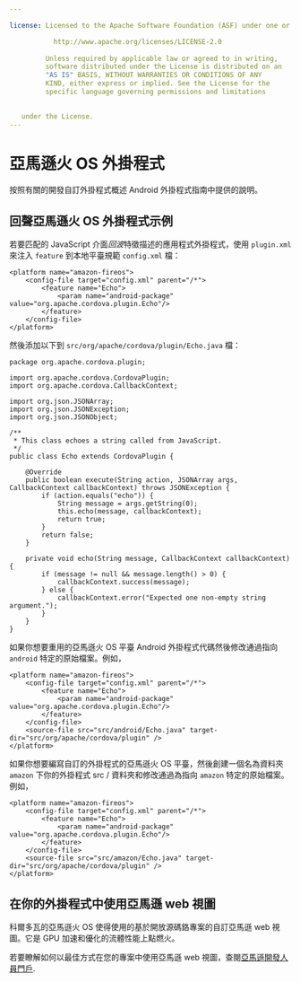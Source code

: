 ```yaml
---

license: Licensed to the Apache Software Foundation (ASF) under one or more contributor license agreements. See the NOTICE file distributed with this work for additional information regarding copyright ownership. The ASF licenses this file to you under the Apache License, Version 2.0 (the "License"); you may not use this file except in compliance with the License. You may obtain a copy of the License at

           http://www.apache.org/licenses/LICENSE-2.0
    
         Unless required by applicable law or agreed to in writing,
         software distributed under the License is distributed on an
         "AS IS" BASIS, WITHOUT WARRANTIES OR CONDITIONS OF ANY
         KIND, either express or implied. See the License for the
         specific language governing permissions and limitations
    

   under the License.
---
```


# 亞馬遜火 OS 外掛程式

按照有關的開發自訂外掛程式概述 Android 外掛程式指南中提供的說明。

## 回聲亞馬遜火 OS 外掛程式示例

若要匹配的 JavaScript 介面*回波*特徵描述的應用程式外掛程式，使用 `plugin.xml` 來注入 `feature` 到本地平臺規範 `config.xml` 檔：

    <platform name="amazon-fireos">
        <config-file target="config.xml" parent="/*">
            <feature name="Echo">
                <param name="android-package" value="org.apache.cordova.plugin.Echo"/>
            </feature>
        </config-file>
    </platform>
    

然後添加以下到 `src/org/apache/cordova/plugin/Echo.java` 檔：

    package org.apache.cordova.plugin;
    
    import org.apache.cordova.CordovaPlugin;
    import org.apache.cordova.CallbackContext;
    
    import org.json.JSONArray;
    import org.json.JSONException;
    import org.json.JSONObject;
    
    /**
     * This class echoes a string called from JavaScript.
     */
    public class Echo extends CordovaPlugin {
    
        @Override
        public boolean execute(String action, JSONArray args, CallbackContext callbackContext) throws JSONException {
            if (action.equals("echo")) {
                String message = args.getString(0);
                this.echo(message, callbackContext);
                return true;
            }
            return false;
        }
    
        private void echo(String message, CallbackContext callbackContext) {
            if (message != null && message.length() > 0) {
                callbackContext.success(message);
            } else {
                callbackContext.error("Expected one non-empty string argument.");
            }
        }
    }
    

如果你想要重用的亞馬遜火 OS 平臺 Android 外掛程式代碼然後修改通過指向 `android` 特定的原始檔案。例如，

    <platform name="amazon-fireos">
        <config-file target="config.xml" parent="/*">
            <feature name="Echo">
                <param name="android-package" value="org.apache.cordova.plugin.Echo"/>
            </feature>
        </config-file>
        <source-file src="src/android/Echo.java" target-dir="src/org/apache/cordova/plugin" />
    </platform>
    

如果你想要編寫自訂的外掛程式的亞馬遜火 OS 平臺，然後創建一個名為資料夾 `amazon` 下你的外掛程式 src / 資料夾和修改通過為指向 `amazon` 特定的原始檔案。 例如，

    <platform name="amazon-fireos">
        <config-file target="config.xml" parent="/*">
            <feature name="Echo">
                <param name="android-package" value="org.apache.cordova.plugin.Echo"/>
            </feature>
        </config-file>
        <source-file src="src/amazon/Echo.java" target-dir="src/org/apache/cordova/plugin" />
    </platform>
    

## 在你的外掛程式中使用亞馬遜 web 視圖

科爾多瓦的亞馬遜火 OS 使得使用的基於開放源碼鉻專案的自訂亞馬遜 web 視圖。它是 GPU 加速和優化的流體性能上點燃火。

若要瞭解如何以最佳方式在您的專案中使用亞馬遜 web 視圖，查閱[亞馬遜開發人員門戶][1].

 [1]: https://developer.amazon.com/sdk/fire/IntegratingAWV.html